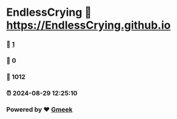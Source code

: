 # EndlessCrying :link: https://EndlessCrying.github.io 
### :page_facing_up: [1](https://EndlessCrying.github.io/tag.html) 
### :speech_balloon: 0 
### :hibiscus: 1012 
### :alarm_clock: 2024-08-29 12:25:10 
### Powered by :heart: [Gmeek](https://github.com/Meekdai/Gmeek)
